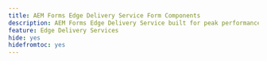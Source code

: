 ```yaml
---
title: AEM Forms Edge Delivery Service Form Components
description: AEM Forms Edge Delivery Service built for peak performance, empowering you to envision the future of streamlined data collection and user engagement. Learn the available components OOTB
feature: Edge Delivery Services
hide: yes
hidefromtoc: yes
---
```


